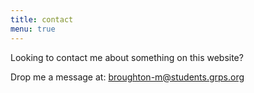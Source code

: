 ```yaml
---
title: contact
menu: true
---
```

Looking to contact me about something on this website?

Drop me a message at:
broughton-m@students.grps.org